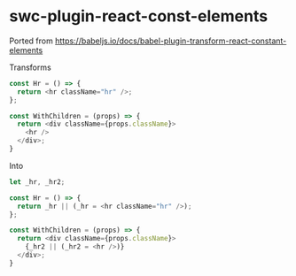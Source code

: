 # swc-plugin-react-const-elements

Ported from https://babeljs.io/docs/babel-plugin-transform-react-constant-elements

Transforms

```js
const Hr = () => {
  return <hr className="hr" />;
};

const WithChildren = (props) => {
  return <div className={props.className}>
    <hr />
  </div>;
}
```

Into

```js
let _hr, _hr2;

const Hr = () => {
  return _hr || (_hr = <hr className="hr" />);
};

const WithChildren = (props) => {
  return <div className={props.className}>
    {_hr2 || (_hr2 = <hr />)}
  </div>;
}
```